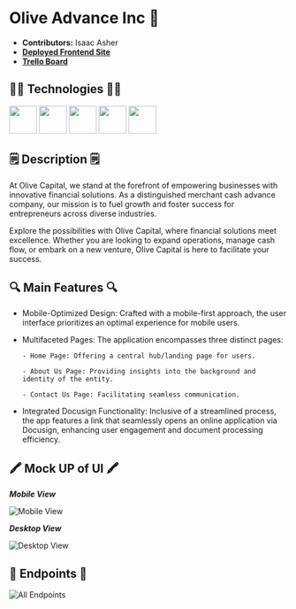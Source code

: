 # Olive Advance Inc 🏦

- **Contributors:** Isaac Asher
- [**Deployed Frontend Site**]()
- [**Trello Board**](https://trello.com/b/LsfYBbhc/olive-advance-freelance-job-02-11-23-12-23)

## 🧑‍💻 Technologies 🧑‍💻

<img src="https://i.imgur.com/CN25ZoC.png" width="50" height="50">
<img src="https://i.imgur.com/xmboanh.png" width="50" height="50">
<img src="https://i.imgur.com/zIdAEMI.png" width="50" height="50" />
<img src="https://i.imgur.com/Sn9KktH.png" width="50" height="50" />
<img src="https://i.imgur.com/P6X3sYc.png" width="50" height="50" />

## 🗒️ Description 🗒️

At Olive Capital, we stand at the forefront of empowering businesses with innovative financial solutions. As a distinguished merchant cash advance company, our mission is to fuel growth and foster success for entrepreneurs across diverse industries.

Explore the possibilities with Olive Capital, where financial solutions meet excellence. Whether you are looking to expand operations, manage cash flow, or embark on a new venture, Olive Capital is here to facilitate your success.

## 🔍 Main Features 🔍

- Mobile-Optimized Design:
  Crafted with a mobile-first approach, the user interface prioritizes an optimal experience for mobile users.

- Multifaceted Pages:
  The application encompasses three distinct pages:

      - Home Page: Offering a central hub/landing page for users.

      - About Us Page: Providing insights into the background and identity of the entity.

      - Contact Us Page: Facilitating seamless communication.

- Integrated Docusign Functionality: Inclusive of a streamlined process, the app features a link that seamlessly opens an online application via Docusign, enhancing user engagement and document processing efficiency.

## 🖍️ Mock UP of UI 🖍️

**_Mobile View_**

![Mobile View](https://i.imgur.com/yMwN84j.png)

**_Desktop View_**

![Desktop View](https://i.imgur.com/sYwNAnS.png)

## 🏦 Endpoints 🏦

![All Endpoints](https://i.imgur.com/gKGW8m5.png)
